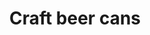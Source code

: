 ---
description: Ever notice how cute craft beer cans are these days? Me too.
title: Craft beer cans
weight: 1
type: stuff
layout: single
# menus: "main"
# list pages require at least one image to be displayed.
---